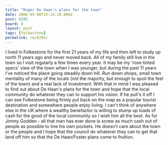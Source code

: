 ```yaml
---
title: "Roger De Haan's plans for the town"
date: 2006-05-08T15:14:28.000Z
post: 8295
board: 8
layout: post
tags: [folkestone]
permalink: /m/8295/
---
```

I lived in Folkestone for the first 21 years of my life and then left to study up north 11 years ago and never moved back.  All of my family still live in the town so I visit regularly a few times every year.  It may be my 'rose tinted specs' view of the town when I was younger, but during the past 11 years I've noticed the place going steadily down hill.  Run down shops, small town mentality of many of the locals (not the majority, but enough to spoil the feel of the town) and a real lack of investment.  With that in mind I was pleased to find out about De Haan's plans for the town and hope that the local community do whatever they can to support his vision.  If he pull's it off I can see Folkestone being firmly put back on the map as a popular tourist destination and somewhere people enjoy living.  I can't think of anywhere else in the UK where a wealthy benefactor is willing to stump up loads of cash for the good of the local community so I wish him all the best.  As for Jimmy Godden - all that man has ever done is screw as much cash out of people as possible to line his own pockets.  He doesn't care about the town or the people and I hope that the council do whatever they can to get that land off him so that the De Haan/Foster plans come to fruition.
